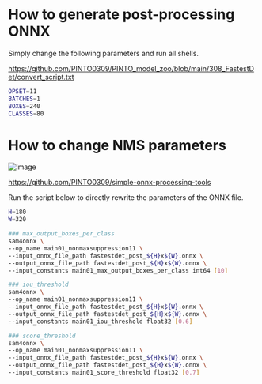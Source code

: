 # How to generate post-processing ONNX
Simply change the following parameters and run all shells.

https://github.com/PINTO0309/PINTO_model_zoo/blob/main/308_FastestDet/convert_script.txt
```bash
OPSET=11
BATCHES=1
BOXES=240
CLASSES=80
```

# How to change NMS parameters
![image](https://user-images.githubusercontent.com/33194443/178145616-be4d3c94-8785-4d6a-bf89-17b31b2a348d.png)

https://github.com/PINTO0309/simple-onnx-processing-tools

Run the script below to directly rewrite the parameters of the ONNX file.
```bash
H=180
W=320

### max_output_boxes_per_class
sam4onnx \
--op_name main01_nonmaxsuppression11 \
--input_onnx_file_path fastestdet_post_${H}x${W}.onnx \
--output_onnx_file_path fastestdet_post_${H}x${W}.onnx \
--input_constants main01_max_output_boxes_per_class int64 [10]

### iou_threshold
sam4onnx \
--op_name main01_nonmaxsuppression11 \
--input_onnx_file_path fastestdet_post_${H}x${W}.onnx \
--output_onnx_file_path fastestdet_post_${H}x${W}.onnx \
--input_constants main01_iou_threshold float32 [0.6]

### score_threshold
sam4onnx \
--op_name main01_nonmaxsuppression11 \
--input_onnx_file_path fastestdet_post_${H}x${W}.onnx \
--output_onnx_file_path fastestdet_post_${H}x${W}.onnx \
--input_constants main01_score_threshold float32 [0.7]
```
